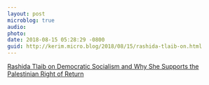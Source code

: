 ```yaml
---
layout: post
microblog: true
audio: 
photo: 
date: 2018-08-15 05:28:29 -0800
guid: http://kerim.micro.blog/2018/08/15/rashida-tlaib-on.html
---
```

[Rashida Tlaib on Democratic Socialism and Why She Supports the Palestinian Right of Return](http://inthesetimes.com/article/21383/rashida-tlaib-democratic-socialism-palestine-israel-michigan)
